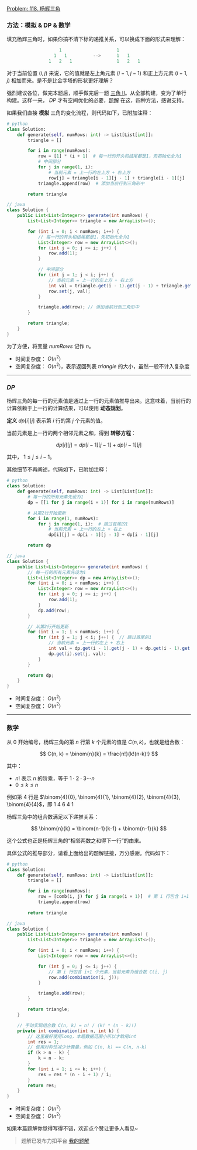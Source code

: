 [Problem: 118. 杨辉三角](https://leetcode.cn/problems/pascals-triangle/description/)

### 方法：模拟 & DP & 数学

填充杨辉三角时，如果你搞不清下标的递推关系，可以换成下面的形式来理解：

```Java
                    1                     1
                  1   1          -->      1   1
                1   2   1                 1   2   1
```

对于当前位置 $(i,j)$ 来说，它的值就是左上角元素 $(i-1,j-1)$ 和正上方元素 $(i-1,j)$ 相加而来。是不是比金字塔的形状更好理解？

强烈建议各位，做完本题后，顺手做完后一题 [三角 II](https://leetcode.cn/problems/pascals-triangle-ii/description/)。从全部构建，变为了单行构建。这样一来， $DP$ 才有空间优化的必要，[题解](https://leetcode.cn/problems/pascals-triangle-ii/solutions/3059070/di-tui-er-wei-dpgun-dong-you-hua-yu-chu-jz6xm/) 在这，四种方法，感谢支持。

如果我们直接 **模拟** 三角的变化流程，则代码如下，已附加注释：

```Python
# python
class Solution:
    def generate(self, numRows: int) -> List[List[int]]:
        triangle = []

        for i in range(numRows):
            row = [1] * (i + 1)  # 每一行的开头和结尾都是1，先初始化全为1
            # 中间部分
            for j in range(1, i):
                # 当前元素 = 上一行的左上方 + 右上方
                row[j] = triangle[i - 1][j - 1] + triangle[i - 1][j]
            triangle.append(row)  # 添加当前行到三角形中

        return triangle
```

```Java
// java
class Solution {
    public List<List<Integer>> generate(int numRows) {
        List<List<Integer>> triangle = new ArrayList<>();

        for (int i = 0; i < numRows; i++) {
            // 每一行的开头和结尾都是1，先初始化全为1
            List<Integer> row = new ArrayList<>();
            for (int j = 0; j <= i; j++) {
                row.add(1);
            }

            // 中间部分
            for (int j = 1; j < i; j++) {
                // 当前元素 = 上一行的左上方 + 右上方
                int val = triangle.get(i - 1).get(j - 1) + triangle.get(i - 1).get(j);
                row.set(j, val);
            }

            triangle.add(row); // 添加当前行到三角形中
        }

        return triangle;
    }
}
```

为了方便，将变量 $numRows$ 记作 $n$。

- 时间复杂度： $O(n^2)$
- 空间复杂度： $O(n^2)$，表示返回列表 $triangle$ 的大小，虽然一般不计入复杂度

---

### $DP$

杨辉三角的每一行的元素值是通过上一行的元素值推导出来。这意味着，当前行的计算依赖于上一行的计算结果，可以使用 **动态规划**。

**定义** $dp[i][j]$ 表示第 $i$ 行的第 $j$ 个元素的值。

当前元素是上一行的两个相邻元素之和，得到 **转移方程**：

$$
dp[i][j]=dp[i−1][j−1]+dp[i−1][j]
$$

其中， $1\leq j\leq i-1$。

其他细节不再阐述，代码如下，已附加注释：

```Python
# python
class Solution:
    def generate(self, numRows: int) -> List[List[int]]:
        # 每一行的所有元素先设为1
        dp = [[1 for j in range(i + 1)] for i in range(numRows)]

        # 从第2行开始更新
        for i in range(1, numRows):
            for j in range(1, i):  # 跳过首尾的1
                # 当前元素 = 上一行的左上 + 右上
                dp[i][j] = dp[i - 1][j - 1] + dp[i - 1][j]

        return dp
```

```Java
// java
class Solution {
    public List<List<Integer>> generate(int numRows) {
        // 每一行的所有元素先设为1
        List<List<Integer>> dp = new ArrayList<>();
        for (int i = 0; i < numRows; i++) {
            List<Integer> row = new ArrayList<>();
            for (int j = 0; j <= i; j++) {
                row.add(1);
            }
            dp.add(row);
        }

        // 从第2行开始更新
        for (int i = 1; i < numRows; i++) {
            for (int j = 1; j < i; j++) {  // 跳过首尾的1
                // 当前元素 = 上一行的左上 + 右上
                int val = dp.get(i - 1).get(j - 1) + dp.get(i - 1).get(j);
                dp.get(i).set(j, val);
            }
        }

        return dp;
    }
}
```

- 时间复杂度： $O(n^2)$
- 空间复杂度： $O(n^2)$

---

### 数学

从 $0$ 开始编号，杨辉三角的第 $n$ 行第 $k$ 个元素的值是 $C(n, k)$，也就是组合数：

$$
C(n, k) = \binom{n}{k} = \frac{n!}{k!(n-k)!}
$$

其中：

- $n!$ 表示 $n$ 的阶乘，等于 $1 \cdot 2 \cdot 3 \cdots n$
- $0 \leq k \leq n$

例如第 $4$ 行是 $\binom{4}{0}, \binom{4}{1}, \binom{4}{2}, \binom{4}{3}, \binom{4}{4}$，即 $1\ 4\ 6\ 4\ 1$

杨辉三角中的组合数满足以下递推关系：

$$
\binom{n}{k} = \binom{n-1}{k-1} + \binom{n-1}{k}
$$

这个公式也正是杨辉三角的“相邻两数之和得下一行”的由来。

具体公式的推导部分，请看上面给出的题解链接，万分感谢。代码如下：

```Python
# python
class Solution:
    def generate(self, numRows: int) -> List[List[int]]:
        triangle = []

        for i in range(numRows):
            row = [comb(i, j) for j in range(i + 1)]  # 第 i 行包含 i+1 个元素
            triangle.append(row)
        
        return triangle
```

```Java
// java
class Solution {
    public List<List<Integer>> generate(int numRows) {
        List<List<Integer>> triangle = new ArrayList<>();

        for (int i = 0; i < numRows; i++) {
            List<Integer> row = new ArrayList<>();

            for (int j = 0; j <= i; j++) {
                // 第 i 行包含 i+1 个元素，当前元素为组合数 C(i, j)
                row.add(combination(i, j));
            }

            triangle.add(row);
        }

        return triangle;
    }

    // 手动实现组合数 C(n, k) = n! / (k! * (n - k)!)
    private int combination(int n, int k) {
        // 这里最好使用long，本题数据范围小所以才敢用int
        int res = 1;
        // 使用对称性减少计算量，例如 C(n, k) == C(n, n-k)
        if (k > n - k) {
            k = n - k;
        }
        for (int i = 1; i <= k; i++) {
            res = res * (n - i + 1) / i;
        }
        return res;
    }
}
```

- 时间复杂度： $O(n^2)$
- 空间复杂度： $O(n^2)$

如果本篇题解你觉得写得不错，欢迎点个赞让更多人看见~

> 题解已发布力扣平台 [我的题解](https://leetcode.cn/problems/pascals-triangle/solutions/3739378/san-jie-mo-ni-dp-shu-xue-geng-qing-xi-di-mtx0/)

